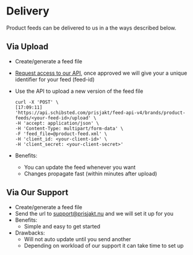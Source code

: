 
# Delivery

Product feeds can be delivered to us in a the ways described below.

## Via Upload

- Create/generate a feed file
- [Request access to our API](https://anypoint.mulesoft.com/exchange/portals/schibsted-etech-1/73a598fc-e854-4cb7-bea6-a4c899c8cb73/prisjakt-feed-api/), once approved we will give your a unique identifier for your feed (feed-id)
- Use the API to upload a new version of the feed file

    ```shell
    curl -X 'POST' \                                                                                                                                                                           [17:09:11]
    'https://api.schibsted.com/prisjakt/feed-api-v4/brands/product-feeds/<your-feed-id>/upload' \
    -H 'accept: application/json' \
    -H 'Content-Type: multipart/form-data' \
    -F 'feed_file=@product-feed.xml' \
    -H 'client_id: <your-client-id>' \
    -H 'client_secret: <your-client-secret>'        
    ```    
- Benefits: 
    - You can update the feed whenever you want
    - Changes propagate fast (within minutes after upload)


## Via Our Support

- Create/generate a feed file
- Send the url to support@prisjakt.nu and we will set it up for you 
- Benefits: 
    - Simple and easy to get started
- Drawbacks: 
    - Will not auto update until you send another
    - Depending on workload of our support it can take time to set up
